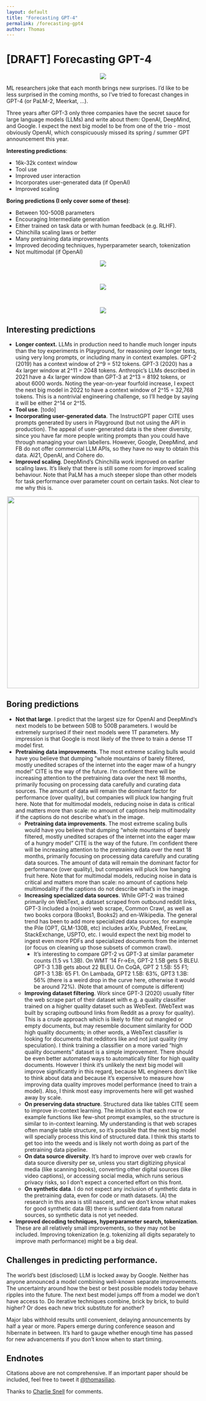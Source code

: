 ```yaml
---
layout: default
title: "Forecasting GPT-4"
permalink: /forecasting-gpt4
author: Thomas
---
```


# [DRAFT] Forecasting GPT-4


<p align="center">
  <img src="/images/binoculars_camera_colored_pencil.png"/>
</p>

ML researchers joke that each month brings new surprises. I’d like to be less surprised in the coming months, so I’ve tried to forecast changes in GPT-4 (or PaLM-2, Meerkat, …).

Three years after GPT-3 only three companies have the secret sauce for large language models (LLMs) and write about them: OpenAI, DeepMind, and Google. I expect the next big model to be from one of the trio - most obviously OpenAI, which conspicuously missed its spring / summer GPT announcement this year.

**Interesting predictions**:
- 16k-32k context window
- Tool use
- Improved user interaction
- Incorporates user-generated data (if OpenAI)
- Improved scaling

**Boring predictions (I only cover some of these)**:
- Between 100-500B parameters
- Encouraging Intermediate generation
- Either trained on task data or with human feedback (e.g. RLHF). 
- Chinchilla scaling laws or better
- Many pretraining data improvements
- Improved decoding techniques, hyperparameter search, tokenization
- Not multimodal (if OpenAI)


<p align="center">
  <img src="/images/OpenAI_model_timeline.png"/>
</p>
<br>
<p align="center">
  <img src="/images/DeepMind_model_timeline.png"/>
</p>
<br>
<p align="center">
  <img src="/images/Google_model_timeline.png"/>
</p>

## Interesting predictions
- **Longer context.** LLMs in production need to handle much longer inputs than the toy experiments in Playground, for reasoning over longer texts, using very long prompts, or including many in context examples. GPT-2 (2019) has a context window of 2^9 = 512 tokens. GPT-3 (2020) has a 4x larger window at 2^11 = 2048 tokens. Anthropic’s LLMs described in 2021 have a 4x larger window than GPT-3 at 2^13 = 8192 tokens, or about 6000 words. Noting the year-on-year fourfold increase, I expect the next big model in 2022 to have a context window of 2^15 = 32,768 tokens. This is a nontrivial engineering challenge, so I’ll hedge by saying it will be either 2^14 or 2^15.
- **Tool use**. [todo]
- **Incorporating user-generated data**. The InstructGPT paper CITE uses prompts generated by users in Playground (but not using the API in production). The appeal of user-generated data is the sheer diversity, since you have far more people writing prompts than you could have through managing your own labellers. However, Google, DeepMind, and FB do not offer commercial LLM APIs, so they have no way to obtain this data. AI21, OpenAI, and Cohere do.
- **Improved scaling**. DeepMind’s Chinchilla work improved on earlier scaling laws. It’s likely that there is still some room for improved scaling behaviour. 
Note that PaLM has a much steeper slope than other models for task performance over parameter count on certain tasks. Not clear to me why this is.

<p align="center">
  <img src="/images/conceptual_combinations.png" width="500"/>
</p>

## Boring predictions
- **Not that large**. I predict that the largest size for OpenAI and DeepMind’s next models to be between 50B to 500B parameters. I would be extremely surprised if their next models were 1T parameters. My impression is that Google is most likely of the three to train a dense 1T model first.
- **Pretraining data improvements**. The most extreme scaling bulls would have you believe that dumping “whole mountains of barely filtered, mostly unedited scrapes of the internet into the eager maw of a hungry model” CITE is the way of the future. I’m confident there will be increasing attention to the pretraining data over the next 18 months, primarily focusing on processing data carefully and curating data sources. The amount of data will remain the dominant factor for performance (over quality), but companies will pluck low hanging fruit here. Note that for multimodal models, reducing noise in data is critical and matters more than scale: no amount of captions help multimodality if the captions do not describe what’s in the image.
  - **Pretraining data improvements**. The most extreme scaling bulls would have you believe that dumping “whole mountains of barely filtered, mostly unedited scrapes of the internet into the eager maw of a hungry model” CITE is the way of the future. I’m confident there will be increasing attention to the pretraining data over the next 18 months, primarily focusing on processing data carefully and curating data sources. The amount of data will remain the dominant factor for performance (over quality), but companies will pluck low hanging fruit here. Note that for multimodal models, reducing noise in data is critical and matters more than scale: no amount of captions help multimodality if the captions do not describe what’s in the image.
  - **Increasing specialized data sources**. While GPT-2 was trained primarily on WebText, a dataset scraped from outbound reddit links, GPT-3 included a (noisier) web scrape, Common Crawl, as well as two books corpora (Books1, Books2) and en-Wikipedia. The general trend has been to add more specialized data sources, for example the Pile (OPT, GLM-130B, etc) includes arXiv, PubMed, FreeLaw, StackExchange, USPTO, etc. I would expect the next big model to ingest even more PDFs and specialized documents from the internet (or focus on cleaning up those subsets of common crawl).
    - It’s interesting to compare GPT-2 vs GPT-3 at similar parameter counts (1.5 vs 1.3B). On WMT ‘14 Fr->En, GPT-2 1.5B gets 5 BLEU. GPT-3 1.3B gets about 22 BLEU. On CoQA, GPT 2 1.5B: 55 F1; GPT-3 1.3B: 65 F1. On Lambada, GPT2 1.5B: 63%, GPT3 1.3B: 56% (there is a weird drop in the curve here, otherwise it would be around 72%). (Note that amount of compute is different)
  - **Improving dataset filtering**. Work since GPT-3 (2020) usually filter the web scrape part of their dataset with e.g. a quality classifier trained on a higher quality dataset such as WebText. (WebText was built by scraping outbound links from Reddit as a proxy for quality). This is a crude approach which is likely to filter out mangled or empty documents, but may resemble document similarity for OOD high quality documents; in other words, a WebText classifier is looking for documents that redditors like and not just quality (my speculation). I think training a classifier on a more varied “high quality documents” dataset is a simple improvement. There should be even better automated ways to automatically filter for high quality documents. However I think it’s unlikely the next big model will improve significantly in this regard, because ML engineers don’t like to think about data and because it’s expensive to measure how improving data quality improves model performance (need to train a model). Also, I think most easy improvements here will get washed away by scale.
  - **On preserving data structure**. Structured data like tables CITE seem to improve in-context learning. The intuition is that each row or example functions like few-shot prompt examples, so the structure is similar to in-context learning. My understanding is that web scrapes often mangle table structure, so it’s possible that the next big model will specially process this kind of structured data. I think this starts to get too into the weeds and is likely not worth doing as part of the pretraining data pipeline.
  - **On data source diversity**. It’s hard to improve over web crawls for data source diversity per se, unless you start digitizing physical media (like scanning books), converting other digital sources (like video captions), or accessing social media, which runs serious privacy risks, so I don’t expect a concerted effort on this front. 
  - **On synthetic data**. I do not expect any inclusion of synthetic data in the pretraining data, even for code or math datasets. (A) the research in this area is still nascent, and we don’t know what makes for good synthetic data (B) there is sufficient data from natural sources, so synthetic data is not yet needed.
- **Improved decoding techniques, hyperparameter search, tokenization**. These are all relatively small improvements, so they may not be included. Improving tokenization (e.g. tokenizing all digits separately to improve math performance) might be a big deal.

## Challenges in predicting performance.
The world’s best (disclosed) LLM is locked away by Google. Neither has anyone announced a model combining well-known separate improvements. The uncertainty around how the best or best possible models today behave ripples into the future. The next best model jumps off from a model we don’t have access to. Do iterative techniques combine, brick by brick, to build higher? Or does each new trick substitute for another?

Major labs withhold results until convenient, delaying announcements by half a year or more. Papers emerge during conference season and hibernate in between. It’s hard to gauge whether enough time has passed for new advancements if you don’t know when to start timing.

## Endnotes

Citations above are not comprehensive. If an important paper should be included, feel free to tweet it [@thomasiliao](twitter.com/thomasiliao).

Thanks to [Charlie Snell](twitter.com/sea_snell) for comments.

